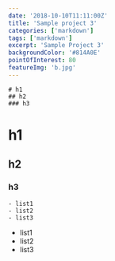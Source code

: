 ```yaml
---
date: '2018-10-10T11:11:00Z'
title: 'Sample project 3'
categories: ['markdown']
tags: ['markdown']
excerpt: 'Sample Project 3'
backgroundColor: '#814A0E'
pointOfInterest: 80
featureImg: 'b.jpg'
---
```


```
# h1
## h2
### h3
```

# h1

## h2

### h3

```
- list1
- list2
- list3
```

- list1
- list2
- list3
